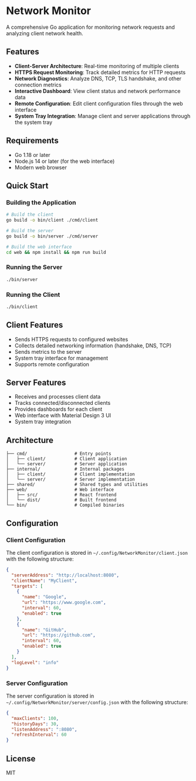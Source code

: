 # Network Monitor

A comprehensive Go application for monitoring network requests and analyzing client network health.

## Features

- **Client-Server Architecture**: Real-time monitoring of multiple clients
- **HTTPS Request Monitoring**: Track detailed metrics for HTTP requests
- **Network Diagnostics**: Analyze DNS, TCP, TLS handshake, and other connection metrics
- **Interactive Dashboard**: View client status and network performance data
- **Remote Configuration**: Edit client configuration files through the web interface
- **System Tray Integration**: Manage client and server applications through the system tray

## Requirements

- Go 1.18 or later
- Node.js 14 or later (for the web interface)
- Modern web browser

## Quick Start

### Building the Application

```bash
# Build the client
go build -o bin/client ./cmd/client

# Build the server
go build -o bin/server ./cmd/server

# Build the web interface
cd web && npm install && npm run build
```

### Running the Server

```bash
./bin/server
```

### Running the Client

```bash
./bin/client
```

## Client Features

- Sends HTTPS requests to configured websites
- Collects detailed networking information (handshake, DNS, TCP)
- Sends metrics to the server
- System tray interface for management
- Supports remote configuration

## Server Features

- Receives and processes client data
- Tracks connected/disconnected clients
- Provides dashboards for each client
- Web interface with Material Design 3 UI
- System tray integration

## Architecture

```
├── cmd/                  # Entry points
│   ├── client/           # Client application
│   └── server/           # Server application
├── internal/             # Internal packages
│   ├── client/           # Client implementation
│   └── server/           # Server implementation
├── shared/               # Shared types and utilities
├── web/                  # Web interface
│   ├── src/              # React frontend
│   └── dist/             # Built frontend
└── bin/                  # Compiled binaries
```

## Configuration

### Client Configuration

The client configuration is stored in `~/.config/NetworkMonitor/client.json` with the following structure:

```json
{
  "serverAddress": "http://localhost:8080",
  "clientName": "MyClient",
  "targets": [
    {
      "name": "Google",
      "url": "https://www.google.com",
      "interval": 60,
      "enabled": true
    },
    {
      "name": "GitHub",
      "url": "https://github.com",
      "interval": 60,
      "enabled": true
    }
  ],
  "logLevel": "info"
}
```

### Server Configuration

The server configuration is stored in `~/.config/NetworkMonitor/server/config.json` with the following structure:

```json
{
  "maxClients": 100,
  "historyDays": 30,
  "listenAddress": ":8080",
  "refreshInterval": 60
}
```

## License

MIT